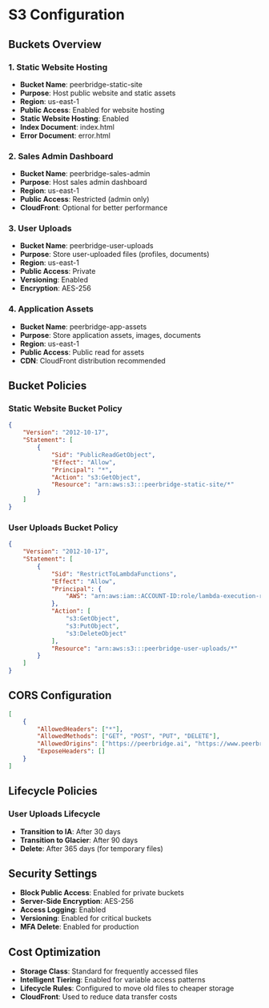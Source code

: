 # S3 Configuration

## Buckets Overview

### 1. Static Website Hosting
- **Bucket Name**: peerbridge-static-site
- **Purpose**: Host public website and static assets
- **Region**: us-east-1
- **Public Access**: Enabled for website hosting
- **Static Website Hosting**: Enabled
- **Index Document**: index.html
- **Error Document**: error.html

### 2. Sales Admin Dashboard
- **Bucket Name**: peerbridge-sales-admin
- **Purpose**: Host sales admin dashboard
- **Region**: us-east-1
- **Public Access**: Restricted (admin only)
- **CloudFront**: Optional for better performance

### 3. User Uploads
- **Bucket Name**: peerbridge-user-uploads
- **Purpose**: Store user-uploaded files (profiles, documents)
- **Region**: us-east-1
- **Public Access**: Private
- **Versioning**: Enabled
- **Encryption**: AES-256

### 4. Application Assets
- **Bucket Name**: peerbridge-app-assets
- **Purpose**: Store application assets, images, documents
- **Region**: us-east-1
- **Public Access**: Public read for assets
- **CDN**: CloudFront distribution recommended

## Bucket Policies

### Static Website Bucket Policy
```json
{
    "Version": "2012-10-17",
    "Statement": [
        {
            "Sid": "PublicReadGetObject",
            "Effect": "Allow",
            "Principal": "*",
            "Action": "s3:GetObject",
            "Resource": "arn:aws:s3:::peerbridge-static-site/*"
        }
    ]
}
```

### User Uploads Bucket Policy
```json
{
    "Version": "2012-10-17",
    "Statement": [
        {
            "Sid": "RestrictToLambdaFunctions",
            "Effect": "Allow",
            "Principal": {
                "AWS": "arn:aws:iam::ACCOUNT-ID:role/lambda-execution-role"
            },
            "Action": [
                "s3:GetObject",
                "s3:PutObject",
                "s3:DeleteObject"
            ],
            "Resource": "arn:aws:s3:::peerbridge-user-uploads/*"
        }
    ]
}
```

## CORS Configuration
```json
[
    {
        "AllowedHeaders": ["*"],
        "AllowedMethods": ["GET", "POST", "PUT", "DELETE"],
        "AllowedOrigins": ["https://peerbridge.ai", "https://www.peerbridge.ai"],
        "ExposeHeaders": []
    }
]
```

## Lifecycle Policies

### User Uploads Lifecycle
- **Transition to IA**: After 30 days
- **Transition to Glacier**: After 90 days
- **Delete**: After 365 days (for temporary files)

## Security Settings
- **Block Public Access**: Enabled for private buckets
- **Server-Side Encryption**: AES-256
- **Access Logging**: Enabled
- **Versioning**: Enabled for critical buckets
- **MFA Delete**: Enabled for production

## Cost Optimization
- **Storage Class**: Standard for frequently accessed files
- **Intelligent Tiering**: Enabled for variable access patterns
- **Lifecycle Rules**: Configured to move old files to cheaper storage
- **CloudFront**: Used to reduce data transfer costs
